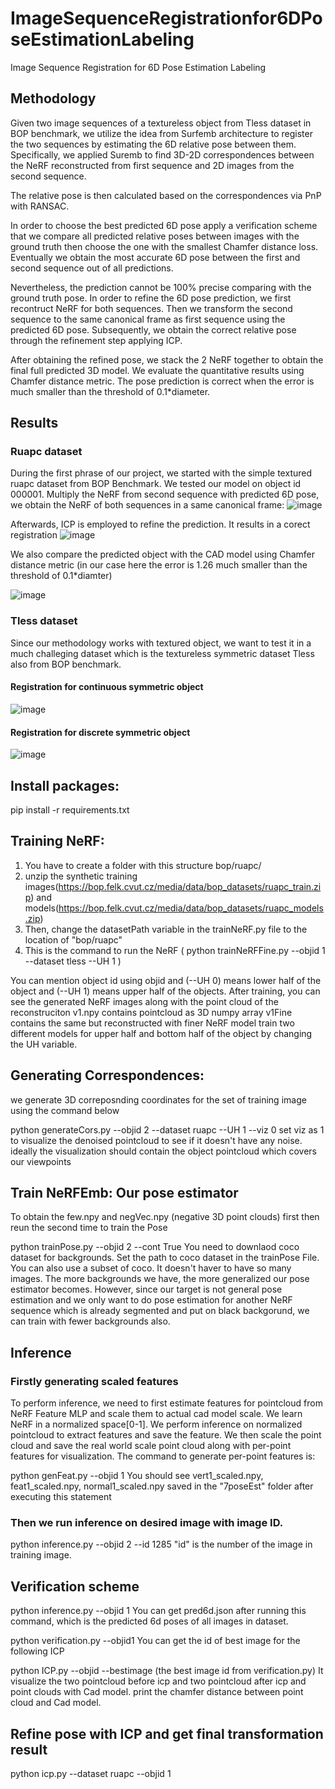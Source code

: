 # ImageSequenceRegistrationfor6DPoseEstimationLabeling
Image Sequence Registration for 6D Pose Estimation Labeling
## Methodology
Given two image sequences of a textureless object from Tless dataset in BOP benchmark, we utilize the idea from Surfemb architecture to register the two sequences by estimating the 6D relative pose between them. Specifically, we applied Suremb to find 3D-2D correspondences
between the NeRF reconstructed from first sequence and 2D images from the second sequence.

The relative pose is then calculated based on the correspondences via PnP with RANSAC.

In order to choose the best predicted 6D pose apply a verification scheme that we compare all predicted relative poses between images with the ground truth then choose the one with the smallest Chamfer distance loss. Eventually we obtain the most accurate 6D pose between the first and second sequence out of all predictions. 

Nevertheless, the prediction cannot be 100% precise comparing with the ground truth pose. In order to refine the 6D pose prediction, we first recontruct NeRF for both sequences. Then we transform the second sequence to the same canonical frame as first sequence using the predicted 6D pose. Subsequently, we obtain the correct relative pose through the refinement step applying ICP.

After obtaining the refined pose, we stack the 2 NeRF together to obtain the final full predicted 3D model. We evaluate the quantitative results using Chamfer distance metric. The pose prediction is correct when the error is much smaller than the threshold of 0.1*diameter.
## Results
### Ruapc dataset
During the first phrase of our project, we started with the simple textured ruapc dataset from BOP Benchmark. 
We tested our model on object id 000001. Multiply the NeRF from second sequence with predicted 6D pose, we obtain the NeRF of both sequences in a same canonical frame:
![image](https://github.com/Kudo510/ImageSequenceRegistrationfor6DPoseEstimationLabeling/assets/68633914/ada8e112-6bd2-43e7-85f9-007fd3681569)

Afterwards, ICP is employed to refine the prediction. It results in a corect registration
![image](https://github.com/Kudo510/ImageSequenceRegistrationfor6DPoseEstimationLabeling/assets/68633914/c58c12c7-b26a-482b-8690-8913259d8286)

We also compare the predicted object with the CAD model using Chamfer distance metric (in our case here the error is 1.26 much smaller than the threshold of 0.1*diamter)

![image](https://github.com/Kudo510/ImageSequenceRegistrationfor6DPoseEstimationLabeling/assets/68633914/0dff6c47-a77f-4850-9546-ed41fe0aa084)

### Tless dataset
Since our methodology works with textured object, we want to test it in a much challeging dataset which is the textureless symmetric dataset Tless also from BOP benchmark.
#### Registration for continuous symmetric object
![image](https://github.com/Kudo510/ImageSequenceRegistrationfor6DPoseEstimationLabeling/assets/68633914/36e1fc8e-b774-4097-b22d-dc188f6c7889)
#### Registration for discrete symmetric object
![image](https://github.com/Kudo510/ImageSequenceRegistrationfor6DPoseEstimationLabeling/assets/68633914/efd7dd8b-bce3-4f0a-81b3-c719dc943441)

## Install packages:
pip install -r requirements.txt
## Training NeRF:
1. You have to create a folder with this structure bop/ruapc/
2. unzip the synthetic training images(https://bop.felk.cvut.cz/media/data/bop_datasets/ruapc_train.zip) and models(https://bop.felk.cvut.cz/media/data/bop_datasets/ruapc_models.zip)
3. Then, change the datasetPath variable in the trainNeRF.py file to the location of "bop/ruapc"
4. This is the command to run the NeRF 
( python trainNeRFFine.py --objid 1 --dataset tless --UH 1 )

You can mention object id using objid and (--UH 0) means lower half of the object and (--UH 1) means upper half of the objects. After training, you can see the generated NeRF images along with the point cloud of the reconstruciton
v1.npy contains pointcloud as 3D numpy array
v1Fine contains the same but reconstructed with finer NeRF model
train two different models for upper half and bottom half of the object by changing the UH variable.

## Generating Correspondences:
we generate 3D correposnding coordinates for the set of training image using the command below

python generateCors.py --objid 2 --dataset ruapc --UH 1 --viz 0
set viz as 1 to visualize the denoised pointcloud to see if it doesn't have any noise. ideally the visualization should contain the object pointcloud which covers our viewpoints

## Train NeRFEmb: Our pose estimator

To obtain the few.npy and negVec.npy (negative 3D point clouds) first then reun the second time to train the Pose

python trainPose.py --objid 2 --cont True
You need to downlaod coco dataset for backgrounds. Set the path to coco dataset in the trainPose File. You can also use a subset of coco. It doesn't haver to have so many images.
The more backgrounds we have, the more generalized our pose estimator becomes.
However, since our target is not general pose estimation and we only want to do pose estimation for another NeRF sequence which is already segmented and put on black backgorund,
we can train with fewer backgrounds also.

## Inference
### Firstly generating scaled features
To perform inference, we need to first estimate features for pointcloud from NeRF Feature MLP and scale them to actual cad model scale. We learn NeRF in a normalized space[0-1]. We perform inference on normalized pointcloud to extract features and save the feature. We then scale the point cloud and save the real world scale point cloud along with per-point features for visualization.
The command to generate per-point features is:

python genFeat.py --objid 1
You should see vert1_scaled.npy, feat1_scaled.npy, normal1_scaled.npy saved in the "7poseEst" folder after executing this statement

### Then we run inference on desired image with image ID.

python inference.py --objid 2 --id 1285
"id" is the number of the image in training image.

## Verification scheme
python inference.py  --objid 1 
You can get pred6d.json after running this command, which is the predicted 6d poses of all images in dataset.

python verification.py --objid1
You can get the id of best image for the following ICP

python ICP.py --objid --bestimage (the best image id from verification.py)
It visualize the two pointcloud before icp and two pointcloud after icp and point clouds with Cad model. print the chamfer distance between point cloud and Cad model.

## Refine pose with ICP and get final transformation result
python icp.py --dataset ruapc --objid 1 


